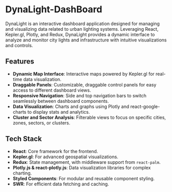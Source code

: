 # DynaLight-DashBoard

DynaLight is an interactive dashboard application designed for managing and visualizing data related to urban lighting systems. Leveraging React, Kepler.gl, Plotly, and Redux, DynaLight provides a dynamic interface to analyze and monitor city lights and infrastructure with intuitive visualizations and controls.

## Features

- **Dynamic Map Interface**: Interactive maps powered by Kepler.gl for real-time data visualization.
- **Draggable Panels**: Customizable, draggable control panels for easy access to different dashboard views.
- **Responsive Navigation**: Side and top navigation bars to switch seamlessly between dashboard components.
- **Data Visualization**: Charts and graphs using Plotly and react-google-charts to display stats and analytics.
- **Cluster and Sector Analysis**: Filterable views to focus on specific cities, zones, sectors, or clusters.

## Tech Stack

- **React**: Core framework for the frontend.
- **Kepler.gl**: For advanced geospatial visualizations.
- **Redux**: State management, with middleware support from `react-palm`.
- **Plotly.js & react-plotly.js**: Data visualization libraries for complex charting.
- **Styled Components**: For modular and reusable component styling.
- **SWR**: For efficient data fetching and caching.